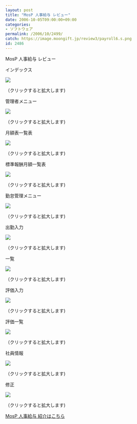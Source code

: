 ```yaml
---
layout: post
title: "MosP 人事給与 レビュー"
date: 2006-10-05T09:00:00+09:00
categories:
- ソフトウェア
permalink: /2006/10/2499/
catch: https://image.moongift.jp/review3/payroll6.s.png
id: 2486
---
```

MosP 人事給与 レビュー  
<!--more-->

インデックス

  

[![](https://image.moongift.jp/review3/payroll1.s.png)](https://image.moongift.jp/review3/payroll1.png)  
  
（クリックすると拡大します)

  

管理者メニュー

  

[![](https://image.moongift.jp/review3/payroll2.s.png)](https://image.moongift.jp/review3/payroll2.png)  
  
（クリックすると拡大します)

  

月額表一覧表

  

[![](https://image.moongift.jp/review3/payroll3.s.png)](https://image.moongift.jp/review3/payroll3.png)  
  
（クリックすると拡大します)

  

標準報酬月額一覧表

  

[![](https://image.moongift.jp/review3/payroll4.s.png)](https://image.moongift.jp/review3/payroll4.png)  
  
（クリックすると拡大します)

  

勤怠管理メニュー

  

[![](https://image.moongift.jp/review3/payroll5.s.png)](https://image.moongift.jp/review3/payroll5.png)  
  
（クリックすると拡大します)

  

出勤入力

  

[![](https://image.moongift.jp/review3/payroll6.s.png)](https://image.moongift.jp/review3/payroll6.png)  
  
（クリックすると拡大します)

  

一覧

  

[![](https://image.moongift.jp/review3/payroll7.s.png)](https://image.moongift.jp/review3/payroll7.png)  
  
（クリックすると拡大します)

  

評価入力

  

[![](https://image.moongift.jp/review3/payroll8.s.png)](https://image.moongift.jp/review3/payroll8.png)  
  
（クリックすると拡大します)

  

評価一覧

  

[![](https://image.moongift.jp/review3/payroll9.s.png)](https://image.moongift.jp/review3/payroll9.png)  
  
（クリックすると拡大します)

  

社員情報

  

[![](https://image.moongift.jp/review3/payroll10.s.png)](https://image.moongift.jp/review3/payroll10.png)  
  
（クリックすると拡大します)

  

修正

  

[![](https://image.moongift.jp/review3/payroll11.s.png)](https://image.moongift.jp/review3/payroll11.png)  
  
（クリックすると拡大します)

  

[MosP 人事給与 紹介はこちら](http://oss.moongift.jp/intro/i-2498.html)

